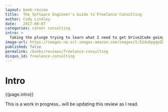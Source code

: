 ```yaml
---
layout: book-review
title:  The Software Engineer's Guide to Freelance Consulting
author: Cody Lindley
date:   2017-08-07
categories: career consulting
intro: >
  Taking the plunge trying to learn what I need to get Drive2Code going...wish me luck!
image-url: https://images-na.ssl-images-amazon.com/images/I/51du6pgqoZL._SX331_BO1,204,203,200_.jpg
published: false
permalink: /books/reviews/freelance-consulting
disqus_id: freelance-consulting
---
```

# Intro

{{page.intro}}

This is a work in progress...will be updating this review as I read.
